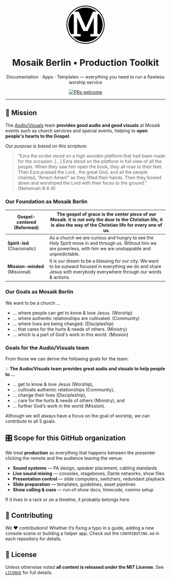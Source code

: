 <!-- .github/README.md will be rendered on the organization profile -->

<p align="center">
  <!-- Replace the source with your real logo if available -->
  <img src="./assets/mosaik-logo.png" width="120" alt="mosaikberlin logo" />
</p>

<h1 align="center">Mosaik Berlin • Production Toolkit</h1>

<p align="center">
  Documentation · Apps · Templates — everything you need to run a flawless worship service
</p>

<p align="center">
  <a href="https://github.com/mosaikberlin"><img src="https://img.shields.io/badge/PRs-welcome-brightgreen?style=flat-square" alt="PRs welcome" /></a>
</p>

---

## 🚀 Mission

The [Audio/Visuals](https://www.notion.so/Audio-Visuals-f80bc9366ace4e29b2b11c17ab60cf99?pvs=21) team **provides good audio and good visuals** at Mosaik events such as church services and special events, helping to **open people's hearts to the Gospel**.

_Our purpose is based on this scripture:_

> “Ezra the scribe stood on a high wooden platform that had been made for the occasion. [...] Ezra stood on the platform in full view of all the people. When they saw him open the book, they all rose to their feet. Then Ezra praised the Lord , the great God, and all the people chanted, “Amen! Amen!” as they lifted their hands. Then they bowed down and worshiped the Lord with their faces to the ground.” (Nehemiah 8:4-6)

### Our Foundation as Mosaik Berlin

| **Gospel-centered** (Reformed) | The gospel of grace is the center piece of our Mosaik. It is not only the door to the Christian life, it is also the way of the Christian life for every one of us.     |
| ------------------------------ | ----------------------------------------------------------------------------------------------------------------------------------------------------------------------- |
| **Spirit-led** (Charismatic)   | As a church we are curious and hungry to see the Holy Spirit move in and through us. Without him we are powerless, with him we are unstoppable and unpredictable.       |
| **Mission-minded** (Missional) | It is our dream to be a blessing for our city. We want to be outward focused in everything we do and share Jesus with everybody everywhere through our words & actions. |

### Our Goals as Mosaik Berlin

We want to be a church …

- … where people can get to know & love Jesus. (Worship)
- … where authentic relationships are cultivated. (Community)
- … where lives are being changed. (Discipleship)
- … that cares for the hurts & needs of others. (Ministry)
- … which is a part of God's work in this world. (Mission)

### Goals for the Audio/Visuals team

From those we can derive the following goals for the team:

💡 **The Audio/Visuals team provides great audio and visuals to help people to …**

- … get to know & love Jesus (Worship),
- … cultivate authentic relationships (Community),
- … change their lives (Discipleship),
- … care for the hurts & needs of others (Ministry), and
- … further God‘s work in the world (Mission).

Although we will always have a focus on the goal of worship, we can contribute to all 5 goals.

## 🎛️ Scope for this GitHub organization

We treat **production** as everything that happens between the presenter clicking the remote and the audience leaving the venue:

- **Sound systems** — PA design, speaker placement, cabling standards
- **Live sound mixing** — consoles, stageboxes, Dante networks, show files
- **Presentation control** — slide computers, switchers, redundant playback
- **Slide preparation** — templates, guidelines, asset pipelines
- **Show calling & cues** — run‑of‑show docs, timecode, comms setup

If it lives in a rack or on a timeline, it probably belongs here.

## 🙌 Contributing

We ❤️ contributions! Whether it’s fixing a typo in a guide, adding a new console scene or building a helper app. Check out the `CONTRIBUTING.md` in each repository for details.

## 📜 License

Unless otherwise noted **all content is released under the MIT License**. See [`LICENSE`](LICENSE) for full details.
